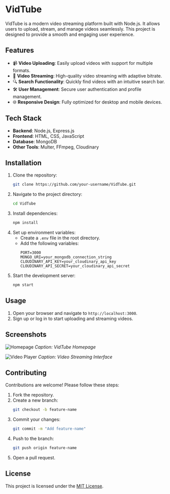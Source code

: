 # VidTube

VidTube is a modern video streaming platform built with Node.js. It allows users to upload, stream, and manage videos seamlessly. This project is designed to provide a smooth and engaging user experience.

## Features

- 📹 **Video Uploading**: Easily upload videos with support for multiple formats.
- 🎥 **Video Streaming**: High-quality video streaming with adaptive bitrate.
- 🔍 **Search Functionality**: Quickly find videos with an intuitive search bar.
- 🛠️ **User Management**: Secure user authentication and profile management.
- 🌐 **Responsive Design**: Fully optimized for desktop and mobile devices.

## Tech Stack

- **Backend**: Node.js, Express.js
- **Frontend**: HTML, CSS, JavaScript
- **Database**: MongoDB
- **Other Tools**: Multer, FFmpeg, Cloudinary

## Installation

1. Clone the repository:
    ```bash
    git clone https://github.com/your-username/VidTube.git
    ```
2. Navigate to the project directory:
    ```bash
    cd VidTube
    ```
3. Install dependencies:
    ```bash
    npm install
    ```
4. Set up environment variables:
    - Create a `.env` file in the root directory.
    - Add the following variables:
      ```
      PORT=3000
      MONGO_URI=your_mongodb_connection_string
      CLOUDINARY_API_KEY=your_cloudinary_api_key
      CLOUDINARY_API_SECRET=your_cloudinary_api_secret
      ```
5. Start the development server:
    ```bash
    npm start
    ```

## Usage

1. Open your browser and navigate to `http://localhost:3000`.
2. Sign up or log in to start uploading and streaming videos.

## Screenshots

![Homepage](https://via.placeholder.com/800x400?text=Homepage)
*Caption: VidTube Homepage*

![Video Player](https://via.placeholder.com/800x400?text=Video+Player)
*Caption: Video Streaming Interface*

## Contributing

Contributions are welcome! Please follow these steps:

1. Fork the repository.
2. Create a new branch:
    ```bash
    git checkout -b feature-name
    ```
3. Commit your changes:
    ```bash
    git commit -m "Add feature-name"
    ```
4. Push to the branch:
    ```bash
    git push origin feature-name
    ```
5. Open a pull request.

## License

This project is licensed under the [MIT License](LICENSE).
